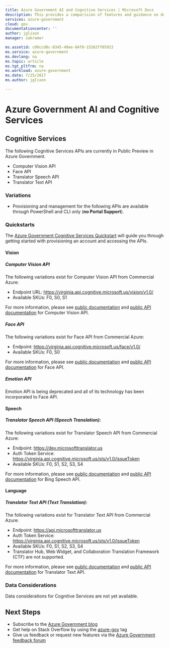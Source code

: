 ```yaml
---
title: Azure Government AI and Cognitive Services | Microsoft Docs
description: This provides a comparision of features and guidance on developing applications for Azure Government
services: azure-government
cloud: gov
documentationcenter: ''
author: jglixon
manager: zakramer

ms.assetid: c00ccd0c-0345-49ee-84f0-15262ff05923
ms.service: azure-government
ms.devlang: na
ms.topic: article
ms.tgt_pltfrm: na
ms.workload: azure-government
ms.date: 7/25/2017
ms.author: jglixon

---
```

# Azure Government AI and Cognitive Services

## Cognitive Services 
The following Cognitive Services APIs are currently in Public Preview in Azure Government. 
- Computer Vision API
- Face API
- Translator Speech API
- Translator Text API

### Variations
- Provisioning and management for the following APIs are available through PowerShell and CLI only (**no Portal Support**).

### Quickstarts
The [Azure Government Cognitive Services Quickstart](documentation-government-cognitiveservices.md) will guide you through getting started with provisioning an account and accessing the APIs.

#### Vision

##### Computer Vision API
The following variations exist for Computer Vision API from Commercial Azure:
- Endpoint URL: https://virginia.api.cognitive.microsoft.us/vision/v1.0/
- Available SKUs: F0, S0, S1

For more information, please see [public documentation](../cognitive-services/computer-vision/index.md) and [public API documentation](https://westus.dev.cognitive.microsoft.com/docs/services/56f91f2d778daf23d8ec6739/operations/56f91f2e778daf14a499e1fa) for Computer Vision API.
 
##### Face API
The following variations exist for Face API from Commercial Azure:
- Endpoint: https://virginia.api.cognitive.microsoft.us/face/v1.0/
- Available SKUs: F0, S0
 
For more information, please see [public documentation](../cognitive-services/Face/index.md) and [public API documentation](https://westus.dev.cognitive.microsoft.com/docs/services/563879b61984550e40cbbe8d/operations/563879b61984550f30395236) for Face API.

##### Emotion API
Emotion API is being deprecated and all of its technology has been incorporated to Face API.
 
#### Speech
 
##### Translator Speech API (Speech Translation): 
The following variations exist for Translator Speech API from Commercial Azure:
- Endpoint: https://dev.microsofttranslator.us
- Auth Token Service: https://virginia.api.cognitive.microsoft.us/sts/v1.0/issueToken
- Available SKUs: F0, S1, S2, S3, S4
 
For more information, please see [public documentation](../cognitive-services/Speech/Home.md) and [public API documentation](http://docs.microsofttranslator.com/speech-translate.html) for Bing Speech API.
 
#### Language
 
##### Translator Text API (Text Translation): 
The following variations exist for Translator Text API from Commercial Azure:
- Endpoint: https://api.microsofttranslator.us
- Auth Token Service: https://virginia.api.cognitive.microsoft.us/sts/v1.0/issueToken
- Available SKUs: F0, S1, S2, S3, S4
- Translator Hub, Web Widget, and Collaboration Translation Framework (CTF) are not supported.
 
For more information, please see [public documentation](../cognitive-services/translator/translator-info-overview.md) and [public API documentation](http://docs.microsofttranslator.com/text-translate.html) for Translator Text API.


### Data Considerations
Data considerations for Cognitive Services are not yet available. 

## Next Steps
* Subscribe to the [Azure Government blog](https://blogs.msdn.microsoft.com/azuregov/)
* Get help on Stack Overflow by using the [azure-gov](https://stackoverflow.com/questions/tagged/azure-gov) tag
* Give us feedback or request new features via the [Azure Government feedback forum](https://feedback.azure.com/forums/558487-azure-government) 

